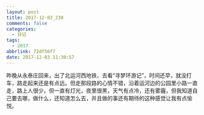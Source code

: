 ```yaml
---
layout: post
title: 2017-12-03_238
comments: false
categories:
  - 日记
tags:
  - 2017
abbrlink: 72df56f7
date: 2017-12-03 11:30:57
---
```


  昨晚从永泰庄回来，出了北运河西地铁，去看&ldquo;寻梦环游记&rdquo;，时间还早，就没打车，路走起来还是有点远。但走那段路的心情不错，沿着运河边的公园里小路一直走，路上人很少，但一直有灯光，夜里很黑，天气有点冷，还有雾霾，但我知道自己要去哪，做什么，还知道怎么去，并且做的事还有期待的这种感觉让我有点愉悦。
